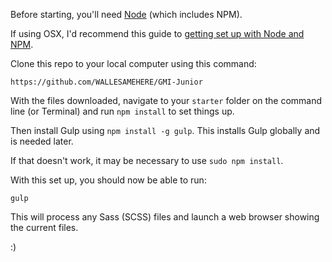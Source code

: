 
Before starting, you'll need [Node](https://nodejs.org/) (which includes NPM).

If using OSX, I'd recommend this guide to [getting set up with Node and NPM](http://www.johnpapa.net/how-to-use-npm-global-without-sudo-on-osx/).

Clone this repo to your local computer using this command:

    https://github.com/WALLESAMEHERE/GMI-Junior


With the files downloaded, navigate to your `starter` folder on the command line (or Terminal) and run `npm install` to set things up.

Then install Gulp using `npm install -g gulp`. This installs Gulp globally and is needed later.

If that doesn't work, it may be necessary to use `sudo npm install`.

With this set up, you should now be able to run:

    gulp

This will process any Sass (SCSS) files and launch a web browser showing the current files.

:)


